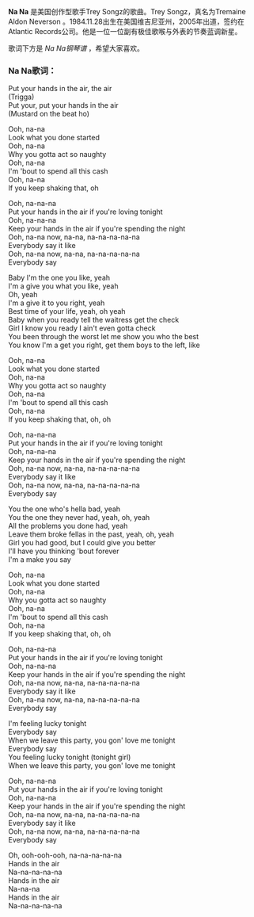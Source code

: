 

**Na Na** 是美国创作型歌手Trey Songz的歌曲。Trey Songz，真名为Tremaine Aldon Neverson
。1984.11.28出生在美国维吉尼亚州，2005年出道，签约在Atlantic Records公司。他是一位一位副有极佳歌喉与外表的节奏蓝调新星。

  
歌词下方是 _Na Na钢琴谱_ ，希望大家喜欢。

### Na Na歌词：

Put your hands in the air, the air  
(Trigga)  
Put your, put your hands in the air  
(Mustard on the beat ho)

Ooh, na-na  
Look what you done started  
Ooh, na-na  
Why you gotta act so naughty  
Ooh, na-na  
I'm 'bout to spend all this cash  
Ooh, na-na  
If you keep shaking that, oh

Ooh, na-na-na  
Put your hands in the air if you're loving tonight  
Ooh, na-na-na  
Keep your hands in the air if you're spending the night  
Ooh, na-na now, na-na, na-na-na-na-na  
Everybody say it like  
Ooh, na-na now, na-na, na-na-na-na-na  
Everybody say

Baby I'm the one you like, yeah  
I'm a give you what you like, yeah  
Oh, yeah  
I'm a give it to you right, yeah  
Best time of your life, yeah, oh yeah  
Baby when you ready tell the waitress get the check  
Girl I know you ready I ain't even gotta check  
You been through the worst let me show you who the best  
You know I'm a get you right, get them boys to the left, like

Ooh, na-na  
Look what you done started  
Ooh, na-na  
Why you gotta act so naughty  
Ooh, na-na  
I'm 'bout to spend all this cash  
Ooh, na-na  
If you keep shaking that, oh, oh

Ooh, na-na-na  
Put your hands in the air if you're loving tonight  
Ooh, na-na-na  
Keep your hands in the air if you're spending the night  
Ooh, na-na now, na-na, na-na-na-na-na  
Everybody say it like  
Ooh, na-na now, na-na, na-na-na-na-na  
Everybody say

You the one who's hella bad, yeah  
You the one they never had, yeah, oh, yeah  
All the problems you done had, yeah  
Leave them broke fellas in the past, yeah, oh, yeah  
Girl you had good, but I could give you better  
I'll have you thinking 'bout forever  
I'm a make you say

Ooh, na-na  
Look what you done started  
Ooh, na-na  
Why you gotta act so naughty  
Ooh, na-na  
I'm 'bout to spend all this cash  
Ooh, na-na  
If you keep shaking that, oh, oh

Ooh, na-na-na  
Put your hands in the air if you're loving tonight  
Ooh, na-na-na  
Keep your hands in the air if you're spending the night  
Ooh, na-na now, na-na, na-na-na-na-na  
Everybody say it like  
Ooh, na-na now, na-na, na-na-na-na-na  
Everybody say

I'm feeling lucky tonight  
Everybody say  
When we leave this party, you gon' love me tonight  
Everybody say  
You feeling lucky tonight (tonight girl)  
When we leave this party, you gon' love me tonight

Ooh, na-na-na  
Put your hands in the air if you're loving tonight  
Ooh, na-na-na  
Keep your hands in the air if you're spending the night  
Ooh, na-na now, na-na, na-na-na-na-na  
Everybody say it like  
Ooh, na-na now, na-na, na-na-na-na-na  
Everybody say

Oh, ooh-ooh-ooh, na-na-na-na-na  
Hands in the air  
Na-na-na-na-na  
Hands in the air  
Na-na-na  
Hands in the air  
Na-na-na-na-na

